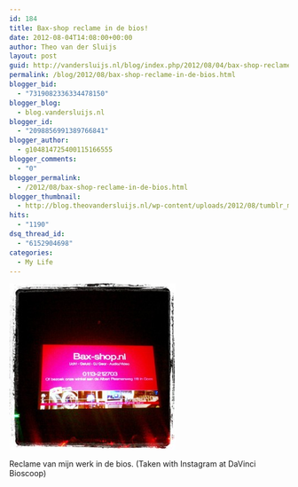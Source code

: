 ```yaml
---
id: 184
title: Bax-shop reclame in de bios!
date: 2012-08-04T14:08:00+00:00
author: Theo van der Sluijs
layout: post
guid: http://vandersluijs.nl/blog/index.php/2012/08/04/bax-shop-reclame-in-de-bios/
permalink: /blog/2012/08/bax-shop-reclame-in-de-bios.html
blogger_bid:
  - "7319082336334478150"
blogger_blog:
  - blog.vandersluijs.nl
blogger_id:
  - "2098856991389766841"
blogger_author:
  - g104814725400115166555
blogger_comments:
  - "0"
blogger_permalink:
  - /2012/08/bax-shop-reclame-in-de-bios.html
blogger_thumbnail:
  - http://blog.theovandersluijs.nl/wp-content/uploads/2012/08/tumblr_m889lun1tI1rpqrb1o1_1280-300x300.jpg
hits:
  - "1190"
dsq_thread_id:
  - "6152904698"
categories:
  - My Life
---
```

<div>
  <img alt="" src="/images/2012/08/tumblr_m889lun1tI1rpqrb1o1_1280-300x300.jpg" />
</div>

Reclame van mijn werk in de bios. (Taken with Instagram at DaVinci Bioscoop)